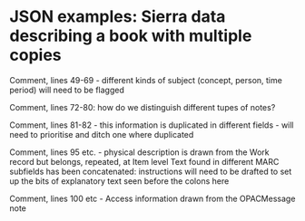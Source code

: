 

# JSON examples: Sierra data describing a book with multiple copies

Comment, lines 49-69 - different kinds of subject (concept, person, time period) will need to be flagged

Comment, lines 72-80: how do we distinguish different tupes of notes?

Comment, lines 81-82 - this information is duplicated in different fields - will need to prioritise and ditch one where duplicated

Comment, lines 95 etc. - physical description is drawn from the Work record but belongs, repeated, at Item level
Text found in different MARC subfields has been concatenated: instructions will need to be drafted to set up the bits of explanatory text seen before the colons here

Comment, lines 100 etc - Access information drawn from the OPACMessage note


 


